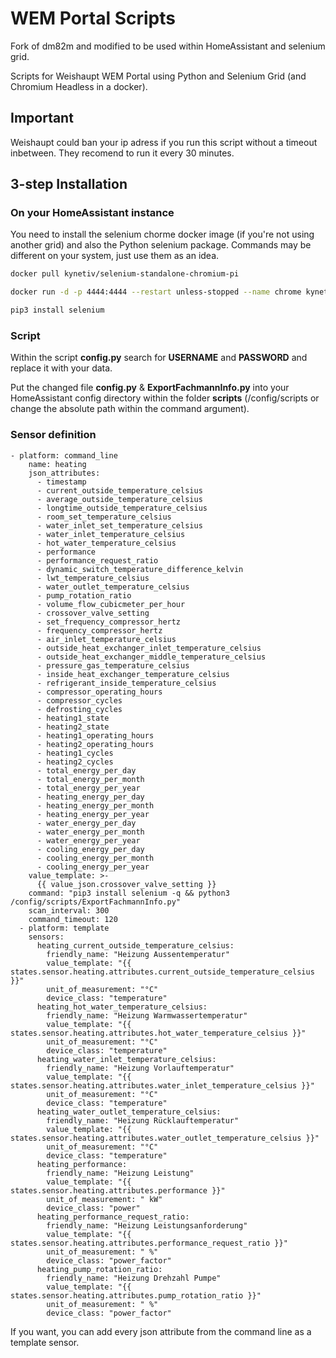 # WEM Portal Scripts

Fork of dm82m and modified to be used within HomeAssistant and selenium grid.

Scripts for Weishaupt WEM Portal using Python and Selenium Grid (and Chromium Headless in a docker).
## Important
Weishaupt could ban your ip adress if you run this script without a timeout inbetween. They recomend to run it every 30 minutes.

## 3-step Installation

### On your HomeAssistant instance

You need to install the selenium chorme docker image (if you're not using another grid) and also the Python selenium package. Commands may be different on your system, just use them as an idea.

```bash
docker pull kynetiv/selenium-standalone-chromium-pi

docker run -d -p 4444:4444 --restart unless-stopped --name chrome kynetiv/selenium-standalone-chromium-pi

pip3 install selenium
```

### Script

Within the script **config.py** search for **USERNAME** and **PASSWORD** and replace it with your data.

Put the changed file **config.py** & **ExportFachmannInfo.py** into your HomeAssistant config directory within the folder **scripts** (/config/scripts or change the absolute path within the command argument).

### Sensor definition

```
- platform: command_line
    name: heating
    json_attributes:
      - timestamp
      - current_outside_temperature_celsius
      - average_outside_temperature_celsius
      - longtime_outside_temperature_celsius
      - room_set_temperature_celsius
      - water_inlet_set_temperature_celsius
      - water_inlet_temperature_celsius
      - hot_water_temperature_celsius
      - performance
      - performance_request_ratio
      - dynamic_switch_temperature_difference_kelvin
      - lwt_temperature_celsius
      - water_outlet_temperature_celsius
      - pump_rotation_ratio
      - volume_flow_cubicmeter_per_hour
      - crossover_valve_setting
      - set_frequency_compressor_hertz
      - frequency_compressor_hertz
      - air_inlet_temperature_celsius
      - outside_heat_exchanger_inlet_temperature_celsius
      - outside_heat_exchanger_middle_temperature_celsius
      - pressure_gas_temperature_celsius
      - inside_heat_exchanger_temperature_celsius
      - refrigerant_inside_temperature_celsius
      - compressor_operating_hours
      - compressor_cycles
      - defrosting_cycles
      - heating1_state
      - heating2_state
      - heating1_operating_hours
      - heating2_operating_hours
      - heating1_cycles
      - heating2_cycles
      - total_energy_per_day
      - total_energy_per_month
      - total_energy_per_year
      - heating_energy_per_day
      - heating_energy_per_month
      - heating_energy_per_year
      - water_energy_per_day
      - water_energy_per_month
      - water_energy_per_year
      - cooling_energy_per_day
      - cooling_energy_per_month
      - cooling_energy_per_year
    value_template: >-
      {{ value_json.crossover_valve_setting }}
    command: "pip3 install selenium -q && python3 /config/scripts/ExportFachmannInfo.py"
    scan_interval: 300
    command_timeout: 120
  - platform: template
    sensors:
      heating_current_outside_temperature_celsius:
        friendly_name: "Heizung Aussentemperatur"
        value_template: "{{ states.sensor.heating.attributes.current_outside_temperature_celsius }}"
        unit_of_measurement: "°C"
        device_class: "temperature"
      heating_hot_water_temperature_celsius:
        friendly_name: "Heizung Warmwassertemperatur"
        value_template: "{{ states.sensor.heating.attributes.hot_water_temperature_celsius }}"
        unit_of_measurement: "°C"
        device_class: "temperature"
      heating_water_inlet_temperature_celsius:
        friendly_name: "Heizung Vorlauftemperatur"
        value_template: "{{ states.sensor.heating.attributes.water_inlet_temperature_celsius }}"
        unit_of_measurement: "°C"
        device_class: "temperature"
      heating_water_outlet_temperature_celsius:
        friendly_name: "Heizung Rücklauftemperatur"
        value_template: "{{ states.sensor.heating.attributes.water_outlet_temperature_celsius }}"
        unit_of_measurement: "°C"
        device_class: "temperature"
      heating_performance:
        friendly_name: "Heizung Leistung"
        value_template: "{{ states.sensor.heating.attributes.performance }}"
        unit_of_measurement: " kW"
        device_class: "power"
      heating_performance_request_ratio:
        friendly_name: "Heizung Leistungsanforderung"
        value_template: "{{ states.sensor.heating.attributes.performance_request_ratio }}"
        unit_of_measurement: " %"
        device_class: "power_factor"
      heating_pump_rotation_ratio:
        friendly_name: "Heizung Drehzahl Pumpe"
        value_template: "{{ states.sensor.heating.attributes.pump_rotation_ratio }}"
        unit_of_measurement: " %"
        device_class: "power_factor"
```
If you want, you can add every json attribute from the command line as a template sensor.
